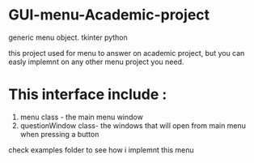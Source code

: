 # GUI-menu-Academic-project
generic menu object. tkinter python

this project used for menu to answer on academic project, but you can easly implemnt on any other menu project you need. 

# This interface include : 
 1. menu class - the main menu window 
 2. questionWindow class- the windows that will open from main menu when pressing a button 

check examples folder to see how i implemnt this menu 
 
 
   

